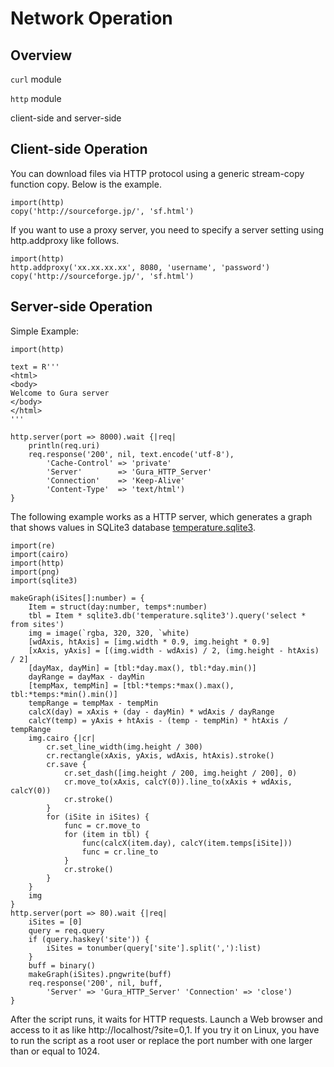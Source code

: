 # Network Operation

## Overview

`curl` module

`http` module

client-side and server-side


## Client-side Operation

You can download files via HTTP protocol using a generic stream-copy function copy.
Below is the example.

    import(http)
    copy('http://sourceforge.jp/', 'sf.html')

If you want to use a proxy server, you need to specify a server setting
using http.addproxy like follows.

    import(http)
    http.addproxy('xx.xx.xx.xx', 8080, 'username', 'password')
    copy('http://sourceforge.jp/', 'sf.html')


## Server-side Operation

Simple Example:

    import(http)
    
    text = R'''
    <html>
    <body>
    Welcome to Gura server
    </body>
    </html>
    '''
    
    http.server(port => 8000).wait {|req|
        println(req.uri)
        req.response('200', nil, text.encode('utf-8'),
            'Cache-Control' => 'private'
            'Server'        => 'Gura_HTTP_Server'
            'Connection'    => 'Keep-Alive'
            'Content-Type'  => 'text/html')
    }

The following example works as a HTTP server, which generates a graph
that shows values in SQLite3 database
[temperature.sqlite3](https://github.com/gura-lang/gura/blob/master/sample/resource/temperature.sqlite3?raw=true).

    import(re)
    import(cairo)
    import(http)
    import(png)
    import(sqlite3)
    
    makeGraph(iSites[]:number) = {
        Item = struct(day:number, temps*:number)
        tbl = Item * sqlite3.db('temperature.sqlite3').query('select * from sites')
        img = image(`rgba, 320, 320, `white)
        [wdAxis, htAxis] = [img.width * 0.9, img.height * 0.9]
        [xAxis, yAxis] = [(img.width - wdAxis) / 2, (img.height - htAxis) / 2]
        [dayMax, dayMin] = [tbl:*day.max(), tbl:*day.min()]
        dayRange = dayMax - dayMin
        [tempMax, tempMin] = [tbl:*temps:*max().max(), tbl:*temps:*min().min()]
        tempRange = tempMax - tempMin
        calcX(day) = xAxis + (day - dayMin) * wdAxis / dayRange
        calcY(temp) = yAxis + htAxis - (temp - tempMin) * htAxis / tempRange
        img.cairo {|cr|
            cr.set_line_width(img.height / 300)
            cr.rectangle(xAxis, yAxis, wdAxis, htAxis).stroke()
            cr.save {
                cr.set_dash([img.height / 200, img.height / 200], 0)
                cr.move_to(xAxis, calcY(0)).line_to(xAxis + wdAxis, calcY(0))
                cr.stroke()
            }
            for (iSite in iSites) {
                func = cr.move_to
                for (item in tbl) {
                    func(calcX(item.day), calcY(item.temps[iSite]))
                    func = cr.line_to
                }
                cr.stroke()
            }
        }
        img
    }
    http.server(port => 80).wait {|req|
        iSites = [0]
    	query = req.query
        if (query.haskey('site')) {
            iSites = tonumber(query['site'].split(','):list)
        }
        buff = binary()
        makeGraph(iSites).pngwrite(buff)
        req.response('200', nil, buff,
            'Server' => 'Gura_HTTP_Server' 'Connection' => 'close')
    }

After the script runs, it waits for HTTP requests.
Launch a Web browser and access to it as like http://localhost/?site=0,1.
If you try it on Linux, you have to run the script as a root user or
replace the port number with one larger than or equal to 1024.
